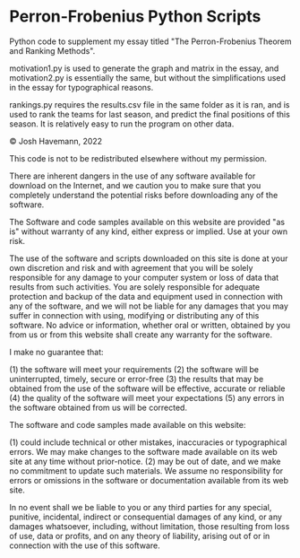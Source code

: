 # Perron-Frobenius Python Scripts
Python code to supplement my essay titled "The Perron-Frobenius Theorem and Ranking Methods".

motivation1.py is used to generate the graph and matrix in the essay, and motivation2.py is essentially the same, but without the simplifications used in the essay for typographical reasons.

rankings.py requires the results.csv file in the same folder as it is ran, and is used to rank the teams for last season, and predict the final positions of this season. It is relatively easy to run the program on other data.

© Josh Havemann, 2022

This code is not to be redistributed elsewhere without my permission.

There are inherent dangers in the use of any software available for download on the Internet, and we caution you to make sure that you completely understand the potential risks before downloading any of the software.

The Software and code samples available on this website are provided "as is" without warranty of any kind, either express or implied. Use at your own risk.

The use of the software and scripts downloaded on this site is done at your own discretion and risk and with agreement that you will be solely responsible for any damage to your computer system or loss of data that results from such activities. You are solely responsible for adequate protection and backup of the data and equipment used in connection with any of the software, and we will not be liable for any damages that you may suffer in connection with using, modifying or distributing any of this software. No advice or information, whether oral or written, obtained by you from us or from this website shall create any warranty for the software.

I make no guarantee that:

(1) the software will meet your requirements
(2) the software will be uninterrupted, timely, secure or error-free
(3) the results that may be obtained from the use of the software will be effective, accurate or reliable
(4) the quality of the software will meet your expectations
(5) any errors in the software obtained from us will be corrected.

The software and code samples made available on this website:

(1) could include technical or other mistakes, inaccuracies or typographical errors. We may make changes to the software made available on its web site at any time without prior-notice.
(2) may be out of date, and we make no commitment to update such materials.
We assume no responsibility for errors or omissions in the software or documentation available from its web site.

In no event shall we be liable to you or any third parties for any special, punitive, incidental, indirect or consequential damages of any kind, or any damages whatsoever, including, without limitation, those resulting from loss of use, data or profits, and on any theory of liability, arising out of or in connection with the use of this software.
